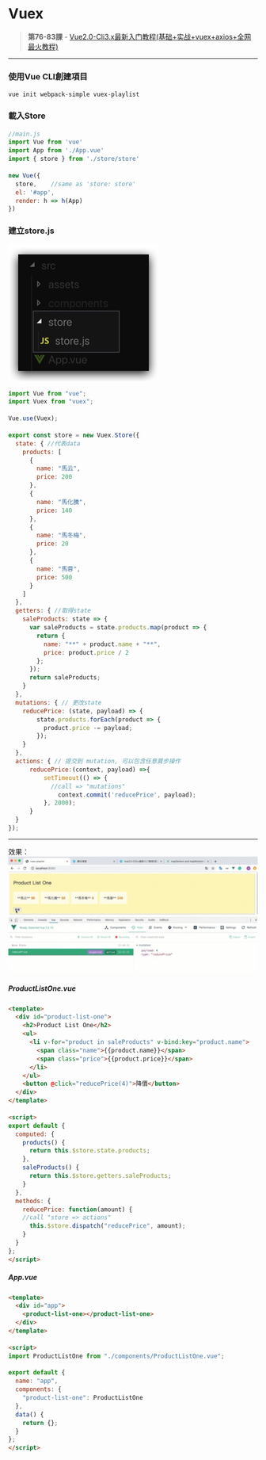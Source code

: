 # Vuex

> **第76-83課** - [Vue2.0-Cli3.x最新入门教程(基础+实战+vuex+axios+全网最火教程)](https://ke.qq.com/course/279700?term_id=100331213&taid=3052158379639956) 

-------

### 使用Vue CLI創建項目

```shall
vue init webpack-simple vuex-playlist
```

### 載入Store

```js
//main.js
import Vue from 'vue'
import App from './App.vue'
import { store } from './store/store'

new Vue({
  store,    //same as 'store: store'
  el: '#app',
  render: h => h(App)
})
```

### 建立store.js
![](./media/15637129428464/15637137016595.jpg)


```js
import Vue from "vue";
import Vuex from "vuex";

Vue.use(Vuex);

export const store = new Vuex.Store({
  state: { //代表data
    products: [
      {
        name: "馬云",
        price: 200
      },
      {
        name: "馬化騰",
        price: 140
      },
      {
        name: "馬冬梅",
        price: 20
      },
      {
        name: "馬蓉",
        price: 500
      }
    ]
  },
  getters: { //取得state
    saleProducts: state => {
      var saleProducts = state.products.map(product => {
        return {
          name: "**" + product.name + "**",
          price: product.price / 2
        }; 
      });
      return saleProducts;
    }
  },
  mutations: { // 更改state
    reducePrice: (state, payload) => {
        state.products.forEach(product => {
          product.price -= payload;
        });
    }
  },
  actions: { // 提交到 mutation, 可以包含任意異步操作
      reducePrice:(context, payload) =>{
          setTimeout(() => {
            //call => "mutations"
              context.commit('reducePrice', payload);
          }, 2000);
      }
  }
});
```


-------

效果：
![](./media/15655107489251.jpg)



##### ProductListOne.vue
```html
<template>
  <div id="product-list-one">
    <h2>Product List One</h2>
    <ul>
      <li v-for="product in saleProducts" v-bind:key="product.name">
        <span class="name">{{product.name}}</span>
        <span class="price">{{product.price}}</span>
      </li>
    </ul>
    <button @click="reducePrice(4)">降價</button>
  </div>
</template>

<script>
export default {
  computed: {
    products() {
      return this.$store.state.products;
    },
    saleProducts() {
      return this.$store.getters.saleProducts;
    }
  },
  methods: {
    reducePrice: function(amount) {
    //call "store => actions"
      this.$store.dispatch("reducePrice", amount);
    }
  }
};
</script>
```

##### App.vue

```html
<template>
  <div id="app">
    <product-list-one></product-list-one>
  </div>
</template>

<script>
import ProductListOne from "./components/ProductListOne.vue";

export default {
  name: "app",
  components: {
    "product-list-one": ProductListOne
  },
  data() {
    return {};
  }
};
</script>
```